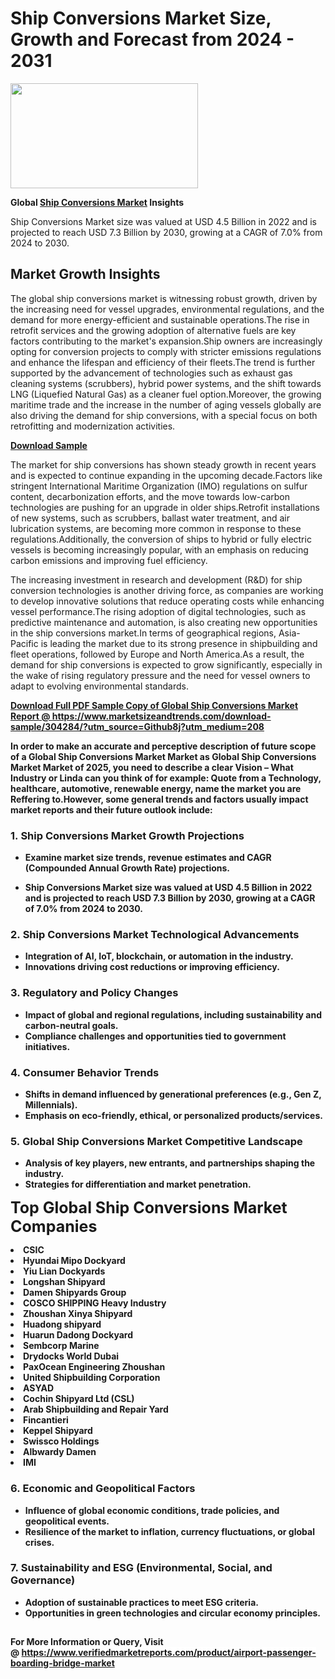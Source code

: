 <H1>Ship Conversions Market Size, Growth and Forecast from 2024 - 2031</H1><img class="aligncenter size-medium wp-image-584254" src="https://thirdeyenews.in/wp-content/uploads/2024/09/Global-Market-Research-300x168.jpeg" alt="" width="300" height="168" /><p><strong>Global&nbsp;<a href="https://www.marketsizeandtrends.com/download-sample/304284/?utm_source=Github8j?utm_medium=208">Ship Conversions Market</a> Insights</strong></p><p>Ship Conversions Market size was valued at USD 4.5 Billion in 2022 and is projected to reach USD 7.3 Billion by 2030, growing at a CAGR of 7.0% from 2024 to 2030.</p><p><h2>Market Growth Insights</h2> <p>The global ship conversions market is witnessing robust growth, driven by the increasing need for vessel upgrades, environmental regulations, and the demand for more energy-efficient and sustainable operations.The rise in retrofit services and the growing adoption of alternative fuels are key factors contributing to the market's expansion.Ship owners are increasingly opting for conversion projects to comply with stricter emissions regulations and enhance the lifespan and efficiency of their fleets.The trend is further supported by the advancement of technologies such as exhaust gas cleaning systems (scrubbers), hybrid power systems, and the shift towards LNG (Liquefied Natural Gas) as a cleaner fuel option.Moreover, the growing maritime trade and the increase in the number of aging vessels globally are also driving the demand for ship conversions, with a special focus on both retrofitting and modernization activities.</p> <p><strong><a href="#">Download Sample</a></strong></p> <p>The market for ship conversions has shown steady growth in recent years and is expected to continue expanding in the upcoming decade.Factors like stringent International Maritime Organization (IMO) regulations on sulfur content, decarbonization efforts, and the move towards low-carbon technologies are pushing for an upgrade in older ships.Retrofit installations of new systems, such as scrubbers, ballast water treatment, and air lubrication systems, are becoming more common in response to these regulations.Additionally, the conversion of ships to hybrid or fully electric vessels is becoming increasingly popular, with an emphasis on reducing carbon emissions and improving fuel efficiency.</p> <p>The increasing investment in research and development (R&D) for ship conversion technologies is another driving force, as companies are working to develop innovative solutions that reduce operating costs while enhancing vessel performance.The rising adoption of digital technologies, such as predictive maintenance and automation, is also creating new opportunities in the ship conversions market.In terms of geographical regions, Asia-Pacific is leading the market due to its strong presence in shipbuilding and fleet operations, followed by Europe and North America.As a result, the demand for ship conversions is expected to grow significantly, especially in the wake of rising regulatory pressure and the need for vessel owners to adapt to evolving environmental standards.</p> <p><strong><a href="#"></p><p><span class=""><strong>Download Full PDF Sample Copy of Global Ship Conversions Market Report</strong> @ <a href="https://www.marketsizeandtrends.com/download-sample/304284/?utm_source=Github8j?utm_medium=208" target="_blank">https://www.marketsizeandtrends.com/download-sample/304284/?utm_source=Github8j?utm_medium=208</a></span></p><p>In order to make an accurate and perceptive description of future scope of a Global&nbsp;Ship Conversions Market Market as Global&nbsp;Ship Conversions Market Market of 2025, you need to describe a clear Vision &ndash; What Industry or Linda can you think of for example: Quote from a Technology, healthcare, automotive, renewable energy, name the market you are Reffering to.However, some general trends and factors usually impact market reports and their future outlook include:</p><h3>1.&nbsp;<strong>Ship Conversions Market Growth Projections</strong></h3><ul><li>Examine market size trends, revenue estimates and CAGR (Compounded Annual Growth Rate) projections.</li><li><p>Ship Conversions Market size was valued at USD 4.5 Billion in 2022 and is projected to reach USD 7.3 Billion by 2030, growing at a CAGR of 7.0% from 2024 to 2030.</p></li></ul><h3>2.&nbsp;<strong>Ship Conversions Market Technological Advancements</strong></h3><ul><li>Integration of AI, IoT, blockchain, or automation in the industry.</li><li>Innovations driving cost reductions or improving efficiency.</li></ul><h3>3.&nbsp;<strong>Regulatory and Policy Changes</strong></h3><ul><li>Impact of global and regional regulations, including sustainability and carbon-neutral goals.</li><li>Compliance challenges and opportunities tied to government initiatives.</li></ul><h3>4.&nbsp;<strong>Consumer Behavior Trends</strong></h3><ul><li>Shifts in demand influenced by generational preferences (e.g., Gen Z, Millennials).</li><li>Emphasis on eco-friendly, ethical, or personalized products/services.</li></ul><h3>5.&nbsp;<strong>Global Ship Conversions Market Competitive Landscape</strong></h3><ul><li>Analysis of key players, new entrants, and partnerships shaping the industry.</li><li>Strategies for differentiation and market penetration.</li></ul><p data-pm-slice="1 1 []"><span style="color: inherit; font-family: inherit; font-size: 25px;">Top Global Ship Conversions Market Companies</span></p><div class="" data-test-id=""><p><li>CSIC</li><li> Hyundai Mipo Dockyard</li><li> Yiu Lian Dockyards</li><li> Longshan Shipyard</li><li> Damen Shipyards Group</li><li> COSCO SHIPPING Heavy Industry</li><li> Zhoushan Xinya Shipyard</li><li> Huadong shipyard</li><li> Huarun Dadong Dockyard</li><li> Sembcorp Marine</li><li> Drydocks World Dubai</li><li> PaxOcean Engineering Zhoushan</li><li> United Shipbuilding Corporation</li><li> ASYAD</li><li> Cochin Shipyard Ltd (CSL)</li><li> Arab Shipbuilding and Repair Yard</li><li> Fincantieri</li><li> Keppel Shipyard</li><li> Swissco Holdings</li><li> Albwardy Damen</li><li> IMI</li></p></div><h3>6.&nbsp;<strong>Economic and Geopolitical Factors</strong></h3><ul><li>Influence of global economic conditions, trade policies, and geopolitical events.</li><li>Resilience of the market to inflation, currency fluctuations, or global crises.</li></ul><h3>7.&nbsp;<strong>Sustainability and ESG (Environmental, Social, and Governance)</strong></h3><ul><li>Adoption of sustainable practices to meet ESG criteria.</li><li>Opportunities in green technologies and circular economy principles.</li></ul><h2><strong style="font-size: 14px;">For More Information or Query, Visit @&nbsp;</strong><a style="background-color: #ffffff; font-size: 14px;" href="https://www.marketsizeandtrends.com/report/ship-conversions-market/" target="_blank">https://www.verifiedmarketreports.com/product/airport-passenger-boarding-bridge-market</a></h2>